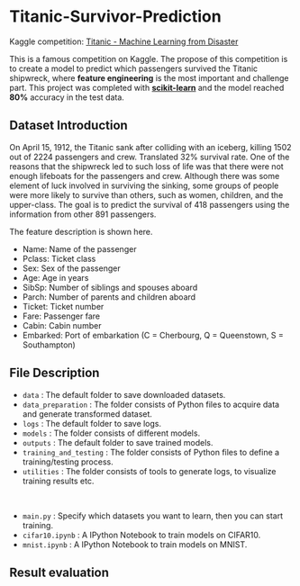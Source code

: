 # Titanic-Survivor-Prediction
Kaggle competition: [Titanic - Machine Learning from Disaster](https://www.kaggle.com/c/titanic)

This is a famous competition on Kaggle. The propose of this competition is to create a model to predict which passengers survived the Titanic shipwreck, where **feature engineering** is the most important and challenge part. This project was completed with **[scikit-learn](https://scikit-learn.org/stable/)** and the model reached **80%** accuracy in the test data.

## Dataset Introduction
On April 15, 1912, the Titanic sank after colliding with an iceberg, killing 1502 out of 2224 passengers and crew. Translated 32% survival rate. One of the reasons that the shipwreck led to such loss of life was that there were not enough lifeboats for the passengers and crew. Although there was some element of luck involved in surviving the sinking, some groups of people were more likely to survive than others, such as women, children, and the upper-class. The goal is to predict the survival of 418 passengers using the information from other 891 passengers.

The feature description is shown here.
* Name: Name of the passenger
* Pclass: Ticket class
* Sex: Sex of the passenger
* Age: Age in years
* SibSp: Number of siblings and spouses aboard
* Parch: Number of parents and children aboard
* Ticket: Ticket number
* Fare: Passenger fare
* Cabin: Cabin number
* Embarked: Port of embarkation (C = Cherbourg, Q = Queenstown, S = Southampton)

## File Description
* `data` : The default folder to save downloaded datasets.
* `data_preparation` : The folder consists of Python files to acquire data and generate transformed dataset.
* `logs` : The default folder to save logs.
* `models` : The folder consists of different models. 
* `outputs` : The default folder to save trained models.
* `training_and_testing` : The folder consists of Python files to define a training/testing process.
* `utilities` : The folder consists of tools to generate logs, to visualize training results etc.

&emsp;
* `main.py` : Specify which datasets you want to learn, then you can start training.
* `cifar10.ipynb` : A IPython Notebook to train models on CIFAR10.
* `mnist.ipynb` : A IPython Notebook to train models on MNIST.

## Result evaluation
